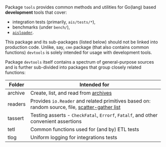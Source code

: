 Package `tools` provides common methods and utilities for Go(lang) based **development** tools that cover:

* integration tests (primarily, `ais/tests/*`),
* benchmarks (under `bench/`),
* [`aisloader`](/docs/aisloader.md).

This package and its sub-packages (listed below) should not be linked into production code. Unlike, say, `cmn` package
(that also contains common functions) `devtools` is solely intended for usage with development tools.

Package `devtools` itself contains a spectrum of general-purpose sources and is further sub-divided into packages that group closely related functions:

| Folder | Intended for |
| --- | --- |
| archive | Create, list, and read from [archives](/docs/archive.md) |
| readers | Provides `io.Reader` and related primitives based on: random source, file, [scatter-gather list](/memsys/README.md) |
| tassert | Testing asserts - `CheckFatal`, `Errorf`, `Fatalf`, and other convenient assertions |
| tetl | Common functions used for (and by) ETL tests |
| tlog | Uniform logging for integrations tests |

